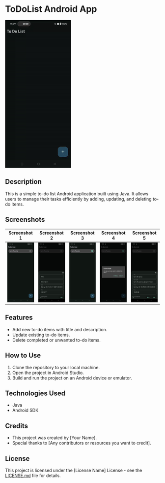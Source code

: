 # ToDoList Android App

![App Demo GIF](screenshots/To_Do_App.gif)

## Description

This is a simple to-do list Android application built using Java. It allows users to manage their tasks efficiently by adding, updating, and deleting to-do items.

## Screenshots


| Screenshot 1 | Screenshot 2 | Screenshot 3 | Screenshot 4 | Screenshot 5 |
|---------------|---------------|---------------|---------------|---------------|
| ![Homescreen](screenshots/Homescreen.png) | ![Add Todo](screenshots/addtodo.png) | ![Complete Task](screenshots/completetask.png) | ![Delete Task](screenshots/deletetask.png) | ![Edit Todo](screenshots/edittodo.png) |


## Features

- Add new to-do items with title and description.
- Update existing to-do items.
- Delete completed or unwanted to-do items.

## How to Use

1. Clone the repository to your local machine.
2. Open the project in Android Studio.
3. Build and run the project on an Android device or emulator.

## Technologies Used

- Java
- Android SDK

## Credits

- This project was created by [Your Name].
- Special thanks to [Any contributors or resources you want to credit].

## License

This project is licensed under the [License Name] License - see the [LICENSE.md](LICENSE.md) file for details.

